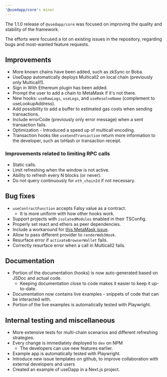 ```yaml
---
'@usedapp/core': minor
---
```


The 1.1.0 release of `@usedapp/core` was focused on improving the quality and stability of the framework.

The efforts were focused a lot on existing issues in the repository, regarding bugs and most-wanted feature requests.

## Improvements

- More known chains have been added, such as zkSync or Boba.
- UseDapp automatically deploys Multicall2 on local chain (previously only Multicall1).
- Sign in With Ethereum plugin has been added.
- Prompt the user to add a chain to MetaMask if it's not there.
- New hooks: `useRawLogs`, `useLogs`, and `useResolveName` (complement to useLookupAddress).
- Add possibility to add a buffer to estimated gas costs when sending transactions.
- Include errorCode (previously only error message) when a sent transaction fails.
- Optimization - Introduced a speed up of multicall encoding.
- Transaction hooks like `useSendTransaction` return more information to the developer, such as txHash or transaction receipt.

### Improvements related to limiting RPC calls

- Static calls.
- Limit refreshing when the window is not active.
- Ability to refresh every N blocks (or never).
- Do not query continuously for `eth_chainId` if not necessary.

## Bug fixes

- `useContractFunction` accepts Falsy value as a contract.
  - It is more uniform with how other hooks work.
- Support projects with `isolatedModules` enabled in their TSConfig.
- Properly set react and ethers as peer dependencies.
- Include a workaround for [this MetaMask issue](https://github.com/MetaMask/metamask-extension/issues/13375).
- Allow to pass different provider to `renderWeb3Hook`.
- Resurface error if `activateBrowserWallet` fails.
- Correctly resurface error when a call in Multicall2 fails.

## Documentation

- Portion of the documentation (hooks) is now auto-generated based on JSDoc and actual code.
  - Keeping documentation close to code makes it easier to keep it up-to-date.
- Documentation now contains live examples - snippets of code that can be interacted with.
- Portion of the live examples is automatically tested with Playwright.

## Internal testing and miscellaneous

- More extensive tests for multi-chain scenarios and different refreshing strategies.
- Every change is immediately deployed to `dev` on NPM
  - The developers can use new features earlier.
- Example app is automatically tested with Playwright.
- Introduce new issue templates on github, to improve collaboration with external developers and users
- Created an example of useDapp in a Next.js project.
